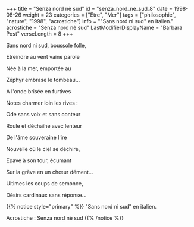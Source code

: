 +++
title = "Senza nord nè sud"
id = "senza_nord_ne_sud_8"
date = 1998-08-26
weight = 23
categories = ["Etre", "Mer"]
tags = ["philosophie", "nature", "1998", "acrostiche"]
info = "\"Sans nord ni sud\" en italien."
acrostiche = "Senza nord nè sud"
LastModifierDisplayName = "Barbara Post"
verseLength = 8
+++

Sans nord ni sud, boussole folle,

Etreindre au vent vaine parole

Née à la mer, emportée au

Zéphyr embrase le tombeau...

A l'onde brisée en furtives

Notes charmer loin les rives :

Ode sans voix et sans conteur

Roule et déchaîne avec lenteur

De l'âme souveraine l'ire

Nouvelle où le ciel se déchire,

Epave à son tour, écumant

Sur la grève en un chœur dément...

Ultimes les coups de semonce,

Désirs cardinaux sans réponse...

{{% notice style="primary" %}}
\"Sans nord ni sud\" en italien.

Acrostiche : Senza nord nè sud
{{% /notice %}}
